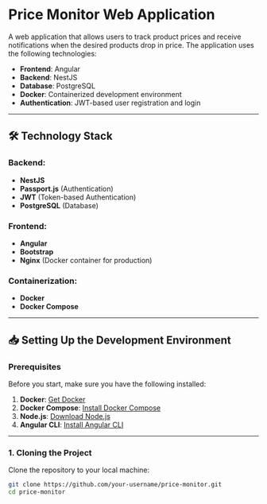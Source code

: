# Price Monitor Web Application

A web application that allows users to track product prices and receive notifications when the desired products drop in price. The application uses the following technologies:

- **Frontend**: Angular
- **Backend**: NestJS
- **Database**: PostgreSQL
- **Docker**: Containerized development environment
- **Authentication**: JWT-based user registration and login

---

## 🛠️ Technology Stack

### Backend:
- **NestJS**
- **Passport.js** (Authentication)
- **JWT** (Token-based Authentication)
- **PostgreSQL** (Database)

### Frontend:
- **Angular**
- **Bootstrap**
- **Nginx** (Docker container for production)

### Containerization:
- **Docker**
- **Docker Compose**

---

## 📥 Setting Up the Development Environment

### Prerequisites

Before you start, make sure you have the following installed:

1. **Docker**: [Get Docker](https://www.docker.com/get-started)
2. **Docker Compose**: [Install Docker Compose](https://docs.docker.com/compose/install/)
3. **Node.js**: [Download Node.js](https://nodejs.org/)
4. **Angular CLI**: [Install Angular CLI](https://angular.io/cli)

---

### 1. Cloning the Project

Clone the repository to your local machine:

```bash
git clone https://github.com/your-username/price-monitor.git
cd price-monitor
